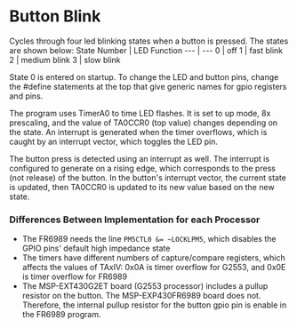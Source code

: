 # Button Blink
Cycles through four led blinking states when a button is pressed. The states are shown below:
State Number | LED Function
--- | ---
0 | off
1 | fast blink
2 | medium blink
3 | slow blink

State 0 is entered on startup. To change the LED and button pins, change the #define statements at the top that give generic names for gpio registers and pins.

The program uses TimerA0 to time LED flashes. It is set to up mode, 8x prescaling, and the value of TA0CCR0 (top value) changes depending on the state. An interrupt is generated when the timer overflows, which is caught by an interrupt vector, which toggles the LED pin.

The button press is detected using an interrupt as well. The interrupt is configured to generate on a rising edge, which corresponds to the press (not release) of the button. In the button's interrupt vector, the current state is updated, then TA0CCR0 is updated to its new value based on the new state.

### Differences Between Implementation for each Processor
- The FR6989 needs the line `PM5CTL0 &= ~LOCKLPM5`, which disables the GPIO pins' default high impedance state
- The timers have different numbers of capture/compare registers, which affects the values of TAxIV: 0x0A is timer overflow for G2553, and 0x0E is timer overflow for FR6989
- The MSP-EXT430G2ET board (G2553 processor) includes a pullup resistor on the button. The MSP-EXP430FR6989 board does not. Therefore, the internal pullup resistor for the button gpio pin is enable in the FR6989 program.
